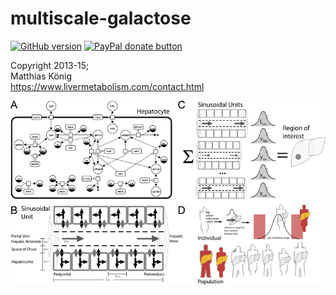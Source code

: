 # multiscale-galactose
[![GitHub version](https://badge.fury.io/gh/matthiaskoenig%2multiscale-galactose.svg)](http://badge.fury.io/gh/matthiaskoenig%2multiscale-galactose)
<a href="https://www.paypal.com/cgi-bin/webscr?cmd=_s-xclick&amp;hosted_button_id=RYHNRJFBMWD5N" title="Donate to this project using Paypal"><img src="https://img.shields.io/badge/paypal-donate-yellow.svg" alt="PayPal donate button" /></a>

Copyright 2013-15;   
Matthias König  
https://www.livermetabolism.com/contact.html

![model-overview](docs/figures/multiscale-galactose.png)
